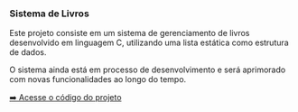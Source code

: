 ### Sistema de Livros

Este projeto consiste em um sistema de gerenciamento de livros desenvolvido em linguagem C, utilizando uma lista estática como estrutura de dados.  

O sistema ainda está em processo de desenvolvimento e será aprimorado com novas funcionalidades ao longo do tempo.  

[➡️ Acesse o código do projeto](Projeto/SistemaDeLivros.c)